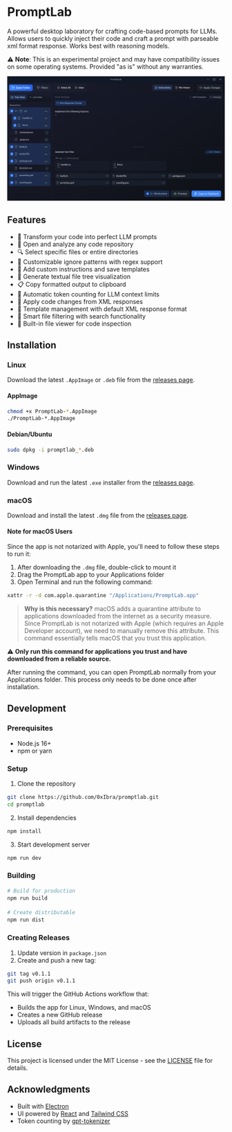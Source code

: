 # PromptLab

A powerful desktop laboratory for crafting code-based prompts for LLMs.
Allows users to quickly inject their code and craft a prompt with parseable xml format response.
Works best with reasoning models.

⚠️ **Note**: This is an experimental project and may have compatibility issues on some operating systems. Provided "as is" without any warranties.

![PromptLab Screenshot](assets/screenshot.png)

## Features

- 🧪 Transform your code into perfect LLM prompts
- 📁 Open and analyze any code repository
- 🔍 Select specific files or entire directories
- 🚫 Customizable ignore patterns with regex support
- 📝 Add custom instructions and save templates
- 🌳 Generate textual file tree visualization
- 📋 Copy formatted output to clipboard
- 🔢 Automatic token counting for LLM context limits
- 🔄 Apply code changes from XML responses
- 📑 Template management with default XML response format
- 🎯 Smart file filtering with search functionality
- 👀 Built-in file viewer for code inspection

## Installation

### Linux
Download the latest `.AppImage` or `.deb` file from the [releases page](https://github.com/0xIbra/promptlab/releases).

#### AppImage
```bash
chmod +x PromptLab-*.AppImage
./PromptLab-*.AppImage
```

#### Debian/Ubuntu
```bash
sudo dpkg -i promptlab_*.deb
```

### Windows
Download and run the latest `.exe` installer from the [releases page](https://github.com/0xIbra/promptlab/releases).

### macOS
Download and install the latest `.dmg` file from the [releases page](https://github.com/0xIbra/promptlab/releases).

#### Note for macOS Users
Since the app is not notarized with Apple, you'll need to follow these steps to run it:

1. After downloading the `.dmg` file, double-click to mount it
2. Drag the PromptLab app to your Applications folder
3. Open Terminal and run the following command:
```bash
xattr -r -d com.apple.quarantine "/Applications/PromptLab.app"
```

> **Why is this necessary?**
> macOS adds a quarantine attribute to applications downloaded from the internet as a security measure. Since PromptLab is not notarized with Apple (which requires an Apple Developer account), we need to manually remove this attribute. This command essentially tells macOS that you trust this application.

⚠️ **Only run this command for applications you trust and have downloaded from a reliable source.**

After running the command, you can open PromptLab normally from your Applications folder. This process only needs to be done once after installation.

## Development

### Prerequisites
- Node.js 16+
- npm or yarn

### Setup
1. Clone the repository
```bash
git clone https://github.com/0xIbra/promptlab.git
cd promptlab
```

2. Install dependencies
```bash
npm install
```

3. Start development server
```bash
npm run dev
```

### Building
```bash
# Build for production
npm run build

# Create distributable
npm run dist
```

### Creating Releases

1. Update version in `package.json`
2. Create and push a new tag:
```bash
git tag v0.1.1
git push origin v0.1.1
```

This will trigger the GitHub Actions workflow that:
- Builds the app for Linux, Windows, and macOS
- Creates a new GitHub release
- Uploads all build artifacts to the release


## License
This project is licensed under the MIT License - see the [LICENSE](LICENSE) file for details.

## Acknowledgments
- Built with [Electron](https://www.electronjs.org/)
- UI powered by [React](https://reactjs.org/) and [Tailwind CSS](https://tailwindcss.com/)
- Token counting by [gpt-tokenizer](https://www.npmjs.com/package/gpt-tokenizer)

